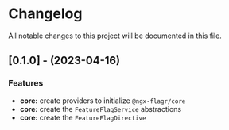 <!--

## [Unreleased]

### **BREAKING CHANGES**

- ...

### Bug Fixes

- ...

### Features

- ...

### Others

- ...

-->

# Changelog

All notable changes to this project will be documented in this file.

## [0.1.0] - (2023-04-16)

### Features

- **core:** create providers to initialize `@ngx-flagr/core`
- **core:** create the `FeatureFlagService` abstractions
- **core:** create the `FeatureFlagDirective`
